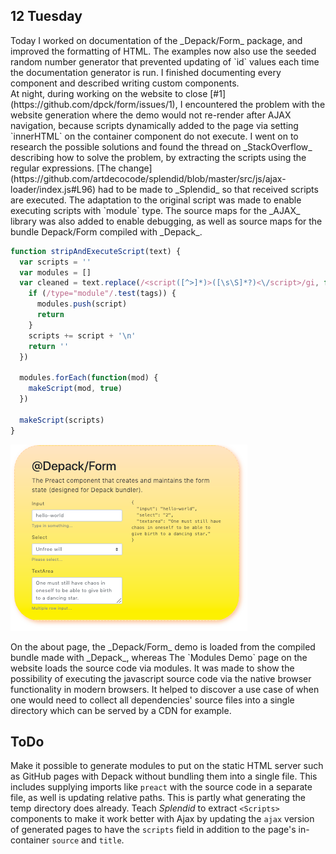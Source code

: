 ## 12 Tuesday

<p>Today I worked on documentation of the _Depack/Form_ package, and improved the formatting of HTML. The examples now also use the seeded random number generator that prevented updating of `id` values each time the documentation generator is run. I finished documenting every component and described writing custom components.
<br>
At night, during working on the website to close [#1](https://github.com/dpck/form/issues/1), I encountered the problem with the website generation where the demo would not re-render after AJAX navigation, because scripts dynamically added to the page via setting `innerHTML` on the container component do not execute. I went on to research the possible solutions and found the thread on _StackOverflow_ describing how to solve the problem, by extracting the scripts using the regular expressions. [The change](https://github.com/artdecocode/splendid/blob/master/src/js/ajax-loader/index.js#L96) had to be made to _Splendid_ so that received scripts are executed. The adaptation to the original script was made to enable executing scripts with `module` type. The source maps for the _AJAX_ library was also added to enable debugging, as well as source maps for the bundle Depack/Form compiled with _Depack_.</p>

```js
function stripAndExecuteScript(text) {
  var scripts = ''
  var modules = []
  var cleaned = text.replace(/<script([^>]*)>([\s\S]*?)<\/script>/gi, function(m, tags, script){
    if (/type="module"/.test(tags)) {
      modules.push(script)
      return
    }
    scripts += script + '\n'
    return ''
  })

  modules.forEach(function(mod) {
    makeScript(mod, true)
  })

  makeScript(scripts)
}
```

<img src="img/2019/2-feb/form.png" alt="Depack/Form Demo">

<p>
On the about page, the _Depack/Form_ demo is loaded from the compiled bundle made with _Depack_, whereas The `Modules Demo` page on the website loads the source code via modules. It was made to show the possibility of executing the javascript source code via the native browser functionality in modern browsers. It helped to discover a use case of when one would need to collect all dependencies' source files into a single directory which can be served by a CDN for example.
</p>

## ToDo

<ToDo>Make it possible to generate modules to put on the static HTML server such as GitHub pages with Depack without bundling them into a single file. This includes supplying imports like `preact` with the source code in a separate file, as well is updating relative paths. This is partly what generating the temp directory does already.</ToDo>
<ToDo>Teach _Splendid_ to extract `<Scripts>` components to make it work better with Ajax by updating the `ajax` version of generated pages to have the `scripts` field in addition to the page's in-container `source` and `title`.</ToDo>

<SectionBreak/>
